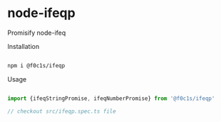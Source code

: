 # node-ifeqp

Promisify node-ifeq

Installation

```bash

npm i @f0c1s/ifeqp

```

Usage

```javascript

import {ifeqStringPromise, ifeqNumberPromise} from '@f0c1s/ifeqp'

// checkout src/ifeqp.spec.ts file

```
